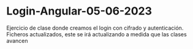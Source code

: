 # Login-Angular-05-06-2023
Ejercicio de clase donde creamos el login con cifrado y autenticación. Ficheros actualizados, este se irá actualizando a medida que las clases avancen
